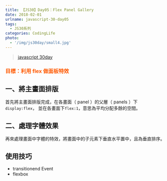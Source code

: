 ```yaml
---
title: 【JS30】Day05：Flex Panel Gallery
date: 2018-02-01
urlname: javascript-30-day05
tags:
  - JS30系列
categories: CodingLife
photo:
  - '/img/js30day/small4.jpg'
---
```


> [javascript 30day](https://javascript30.com/)

<!-- more -->

### <span style="color:#ff5900">目標：利用 flex 做面板特效</span>

## 一、將主畫面排版

首先將主畫面排版完成，在各畫面（ panel ）的父層（ panels ）下`display:flex`，
並在各畫面下`flex:1`，意思為平均分配多餘的空間。

## 二、處理字體效果

再來處理畫面中字體的特效，將畫面中的子元素下垂直水平置中，且為垂直排序。

## 使用技巧

- transitionend Event
- flexbox
